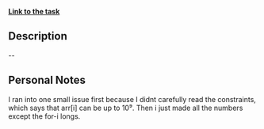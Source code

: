 **[Link to the task](https://www.hackerrank.com/challenges/one-month-preparation-kit-mini-max-sum/problem?isFullScreen=true&h_l=interview&playlist_slugs%5B%5D=preparation-kits&playlist_slugs%5B%5D=one-month-preparation-kit&playlist_slugs%5B%5D=one-month-week-one)**

## Description

--

## Personal Notes

I ran into one small issue first because I didnt carefully read the constraints,
which says that arr[i] can be up to 10⁹. Then i just made all the numbers except the for-i longs.
